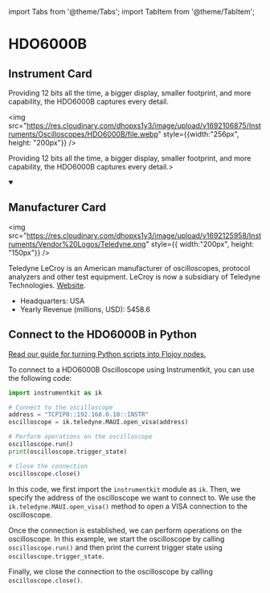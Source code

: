
import Tabs from '@theme/Tabs';
import TabItem from '@theme/TabItem';

# HDO6000B

## Instrument Card

<div className="flex">

<div>

Providing 12 bits all the time, a bigger display, smaller footprint, and more capability, the HDO6000B captures every detail.

</div>

<img src="https://res.cloudinary.com/dhopxs1y3/image/upload/v1692106875/Instruments/Oscilloscopes/HDO6000B/file.webp" style={{width:"256px", height: "200px"}} />

</div>

Providing 12 bits all the time, a bigger display, smaller footprint, and more capability, the HDO6000B captures every detail.>

<details open>
<summary><h2>Manufacturer Card</h2></summary>

<img src="https://res.cloudinary.com/dhopxs1y3/image/upload/v1692125958/Instruments/Vendor%20Logos/Teledyne.png" style={{ width:"200px", height: "150px"}} />

Teledyne LeCroy is an American manufacturer of oscilloscopes, protocol analyzers and other test equipment. LeCroy is now a subsidiary of Teledyne Technologies. <a href="https://www.teledynelecroy.com/">Website</a>.

<ul>
  <li>Headquarters: USA</li>
  <li>Yearly Revenue (millions, USD): 5458.6</li>
</ul>
</details>

## Connect to the HDO6000B in Python

[Read our guide for turning Python scripts into Flojoy nodes.](https://docs.flojoy.ai/custom-nodes/creating-custom-node/)


<Tabs>
<TabItem value="Instrumentkit" label="Instrumentkit">

To connect to a HDO6000B Oscilloscope using Instrumentkit, you can use the following code:

```python
import instrumentkit as ik

# Connect to the oscilloscope
address = "TCPIP0::192.168.0.10::INSTR"
oscilloscope = ik.teledyne.MAUI.open_visa(address)

# Perform operations on the oscilloscope
oscilloscope.run()
print(oscilloscope.trigger_state)

# Close the connection
oscilloscope.close()
```

In this code, we first import the `instrumentkit` module as `ik`. Then, we specify the address of the oscilloscope we want to connect to. We use the `ik.teledyne.MAUI.open_visa()` method to open a VISA connection to the oscilloscope.

Once the connection is established, we can perform operations on the oscilloscope. In this example, we start the oscilloscope by calling `oscilloscope.run()` and then print the current trigger state using `oscilloscope.trigger_state`.

Finally, we close the connection to the oscilloscope by calling `oscilloscope.close()`.

</TabItem>
</Tabs>